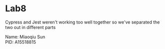 # Lab8

Cypress and Jest weren't working too well together
so we've separated the two out in different parts

Name: Miaoqiu Sun  
PID: A15518815